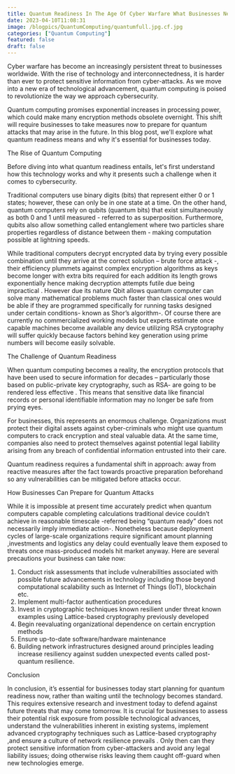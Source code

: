 ```yaml
---
title: Quantum Readiness In The Age Of Cyber Warfare What Businesses Need To Know
date: 2023-04-10T11:08:31
image: /blogpics/QuantumComputing/quantumfull.jpg.cf.jpg
categories: ["Quantum Computing"]
featured: false
draft: false
---
```

Cyber warfare has become an increasingly persistent threat to businesses worldwide. With the rise of technology and interconnectedness, it is harder than ever to protect sensitive information from cyber-attacks. As we move into a new era of technological advancement, quantum computing is poised to revolutionize the way we approach cybersecurity.

Quantum computing promises exponential increases in processing power, which could make many encryption methods obsolete overnight. This shift will require businesses to take measures now to prepare for quantum attacks that may arise in the future. In this blog post, we'll explore what quantum readiness means and why it's essential for businesses today.

The Rise of Quantum Computing

Before diving into what quantum readiness entails, let's first understand how this technology works and why it presents such a challenge when it comes to cybersecurity.

Traditional computers use binary digits (bits) that represent either 0 or 1 states; however, these can only be in one state at a time. On the other hand, quantum computers rely on qubits (quantum bits) that exist simultaneously as both 0 and 1 until measured - referred to as superposition. Furthermore, qubits also allow something called entanglement where two particles share properties regardless of distance between them - making computation possible at lightning speeds.

While traditional computers decrypt encrypted data by trying every possible combination until they arrive at the correct solution – brute force attack -, their efficiency plummets against complex encryption algorithms as keys become longer with extra bits required for each addition its length grows exponentially hence making decryption attempts futile due being impractical . However due its nature Qbit allows quantum computer can solve many mathematical problems much faster than classical ones   would be able if they are programmed specifically for running tasks designed under certain conditions- known as Shor’s algorithm-. Of course there are currently no commercialized working models but experts estimate once capable machines become available any device utilizing RSA cryptography will suffer quickly because factors behind key generation using prime numbers will become easily solvable. 

The Challenge of Quantum Readiness

When quantum computing becomes a reality, the encryption protocols that have been used to secure information for decades – particularly those based on public-private key cryptography, such as RSA- are going to be rendered less effective . This means that sensitive data like financial records or personal identifiable information may no longer be safe from prying eyes.

For businesses, this represents an enormous challenge. Organizations must protect their digital assets against cyber-criminals who might use quantum computers to crack encryption and steal valuable data. At the same time, companies also need to protect themselves against potential legal liability arising from any breach of confidential information entrusted into their care.

Quantum readiness requires a fundamental shift in approach: away from reactive measures after the fact towards proactive preparation beforehand so any vulnerabilities can be mitigated before attacks occur.

How Businesses Can Prepare for Quantum Attacks

While it is impossible at present time  accurately predict when quantum computers capable completing calculations traditional device couldn’t achieve in reasonable timescale -referred being “quantum ready” does not necessarily imply immediate action-. Nonetheless because deployment cycles of large-scale organizations require significant amount planning ,investments and logistics any delay could eventually leave them exposed to threats once mass-produced models hit market anyway. Here are several precautions your business can take now:

1) Conduct risk assessments that include vulnerabilities associated with possible future advancements in technology including those beyond computational scalability such as Internet of Things (IoT), blockchain etc.
2) Implement multi-factor authentication procedures
3) Invest in cryptographic techniques known resilient under threat known examples using Lattice-based cryptography previously developed 
4) Begin reevaluating organizational dependence on certain encryption methods
5) Ensure up-to-date software/hardware maintenance
6) Building network infrastructures designed around principles leading increase resiliency against sudden unexpected events called post-quantum resilience.

Conclusion

In conclusion, it’s essential for businesses today start planning for quantum readiness now, rather than waiting until the technology becomes standard. This requires extensive research and investment today to defend against future threats that may come tomorrow. It is crucial for businesses to assess their potential risk exposure from possible technological advances, understand the vulnerabilities inherent in existing systems, implement advanced cryptography techniques such as Lattice-based cryptography ,and ensure a culture of network resilience prevails . Only then can they protect sensitive information from cyber-attackers and avoid any legal liability issues; doing otherwise risks leaving them caught off-guard when new technologies emerge.